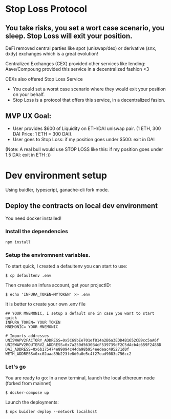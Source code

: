 # Stop Loss Protocol

## You take risks, you set a wort case scenario, you sleep. Stop Loss will exit your position.

DeFi removed central parties like spot (uniswap/dex) or derivative (snx, dxdy) exchanges which is a great evolution!

Centralized Exchanges (CEX) provided other services like lending: Aave/Compoung provided this service in a decentralized fashion <3

CEXs also offered Stop Loss Service

- You could set a worst case scenario where they would exit your position on your behalf.
- Stop Loss is a protocol that offers this service, in a decentralized fasion.

## MVP UX Goal:

- User provides $600 of Liquidity on ETH/DAI uniswap pair. (1 ETH, 300 DAI Price: 1 ETH = 300 DAI).
- User goes to Stop Loss: if my position goes under $500: exit in DAI

(Note: A real bull would use STOP LOSS like this: if my position goes under 1.5 DAI: exit in ETH :))

# Dev environment setup
Using buidler, typescript, ganache-cli fork mode.
## Deploy the contracts on local dev environment

You need docker installed!

### Install the dependencies
`npm install`

### Setup the enviromnent variables.

To start quick, I created a defaultenv you can start to use: 

`$ cp defaultenv .env`

Then create an infura account, get your projectID: 

`$ echo 'INFURA_TOKEN=MYTOKEN' >> .env`

It is better to create your own .env file

```
## YOUR MNEMONIC, I setup a default one in case you want to start quick
INFURA_TOKEN= YOUR TOKEN
MNEMONIC= YOUR MNEMONIC

# Imports addresses
UNISWAPV2FACTORY_ADDRESS=0x5C69bEe701ef814a2B6a3EDD4B1652CB9cc5aA6f
UNISWAPV2ROUTERV2_ADDRESS=0x7a250d5630B4cF539739dF2C5dAcb4c659F2488D
DAI_ADDRESS=0x6b175474e89094c44da98b954eedeac495271d0f
WETH_ADDRESS=0xc02aaa39b223fe8d0a0e5c4f27ead9083c756cc2
```

### Let's go 

You are ready to go: 
In a new terminal, launch the local ethereum node (forked from mainnet)

`$ docker-compose up`

Launch the deployments: 

`$ npx buidler deploy --network localhost`
